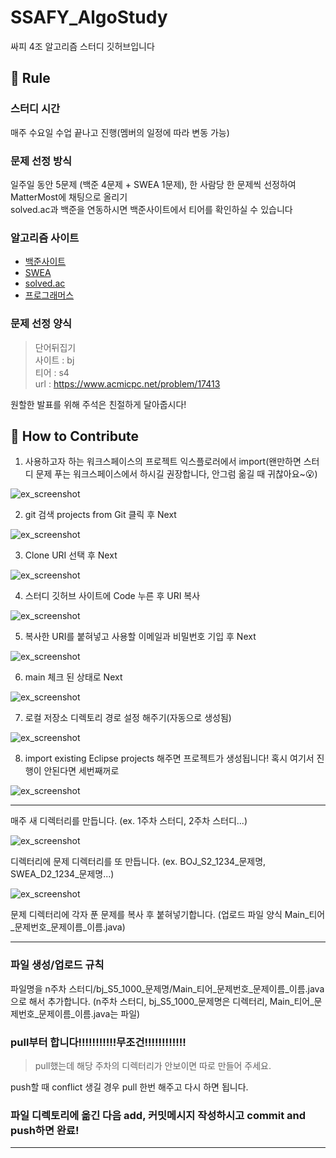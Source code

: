 # SSAFY_AlgoStudy   

싸피 4조 알고리즘 스터디 깃허브입니다

📝 Rule
---
### 스터디 시간   
매주 수요일 수업 끝나고 진행(멤버의 일정에 따라 변동 가능)

### 문제 선정 방식    
일주일 동안 5문제 (백준 4문제 + SWEA 1문제), 한 사람당 한 문제씩 선정하여 MatterMost에 채팅으로 올리기   
solved.ac과 백준을 연동하시면 백준사이트에서 티어를 확인하실 수 있습니다   

### 알고리즘 사이트    
* [백준사이트](https://www.acmicpc.net/)
* [SWEA](https://swexpertacademy.com/main/main.do)
* [solved.ac](https://solved.ac/)
* [프로그래머스](https://programmers.co.kr/learn/challenges?tab=all_challenges)   

### 문제 선정 양식   
>단어뒤집기   
>사이트 : bj   
>티어 : s4   
>url : https://www.acmicpc.net/problem/17413   

원할한 발표를 위해 주석은 친절하게 달아줍시다!   

🍎 How to Contribute
---   
1. 사용하고자 하는 워크스페이스의 프로젝트 익스플로러에서 import(왠만하면 스터디 문제 푸는 워크스페이스에서 하시길 권장합니다, 안그럼 옮길 때 귀찮아요~😮) 
 
![ex_screenshot](./img/use1.png)   

2. git 검색 projects from Git 클릭 후 Next   

![ex_screenshot](./img/use2.png)    

3. Clone URI 선택 후 Next   

![ex_screenshot](./img/use3.png)  

4. 스터디 깃허브 사이트에 Code 누른 후 URI 복사   

![ex_screenshot](./img/use4.png)  

5. 복사한 URI를 붙혀넣고 사용할 이메일과 비밀번호 기입 후 Next

![ex_screenshot](./img/use5.png)

6. main 체크 된 상태로 Next   

![ex_screenshot](./img/use6.png)  

7. 로컬 저장소 디렉토리 경로 설정 해주기(자동으로 생성됨) 

![ex_screenshot](./img/use7.png)  

8. import existing Eclipse projects 해주면 프로젝트가 생성됩니다! 혹시 여기서 진행이 안된다면 세번째꺼로 

![ex_screenshot](./img/use8.png)   

---    

매주 새 디렉터리를 만듭니다. (ex. 1주차 스터디, 2주차 스터디...)   

![ex_screenshot](./img/use9.png)   

디렉터리에 문제 디렉터리를 또 만듭니다. (ex. BOJ_S2_1234_문제명, SWEA_D2_1234_문제명...)

![ex_screenshot](./img/use10.png)  

문제 디렉터리에 각자 푼 문제를 복사 후 붙혀넣기합니다. (업로드 파일 양식 Main_티어_문제번호_문제이름_이름.java)

---

### 파일 생성/업로드 규칙   

파일명을 n주차 스터디/bj_S5_1000_문제명/Main_티어_문제번호_문제이름_이름.java으로 해서 추가합니다. (n주차 스터디, bj_S5_1000_문제명은 디렉터리, Main_티어_문제번호_문제이름_이름.java는 파일)

### pull부터 합니다!!!!!!!!!!!무조건!!!!!!!!!!!!  

> pull했는데 해당 주차의 디렉터리가 안보이면 따로 만들어 주세요.   

push할 때 conflict 생길 경우 pull 한번 해주고 다시 하면 됩니다.

### 파일 디렉토리에 옮긴 다음 add, 커밋메시지 작성하시고 commit and push하면 완료!

---
